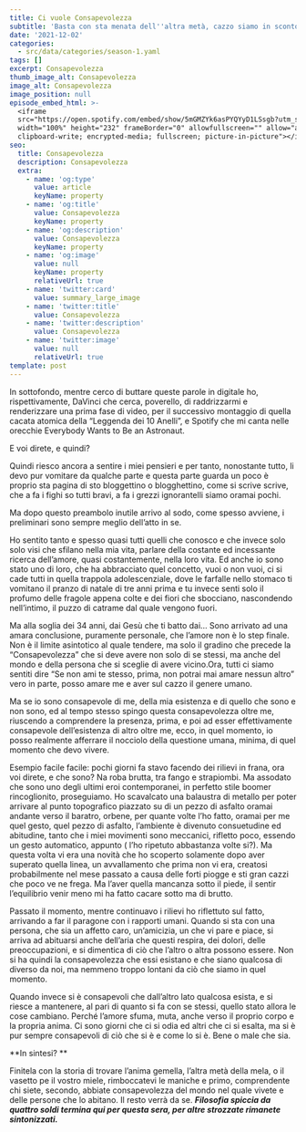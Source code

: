 ```yaml
---
title: Ci vuole Consapevolezza
subtitle: 'Basta con sta menata dell''altra metà, cazzo siamo in sconto?'
date: '2021-12-02'
categories:
  - src/data/categories/season-1.yaml
tags: []
excerpt: Consapevolezza
thumb_image_alt: Consapevolezza
image_alt: Consapevolezza
image_position: null
episode_embed_html: >-
  <iframe
  src="https://open.spotify.com/embed/show/5mGMZYk6asPYQYyD1LSsgb?utm_source=generator"
  width="100%" height="232" frameBorder="0" allowfullscreen="" allow="autoplay;
  clipboard-write; encrypted-media; fullscreen; picture-in-picture"></iframe>
seo:
  title: Consapevolezza
  description: Consapevolezza
  extra:
    - name: 'og:type'
      value: article
      keyName: property
    - name: 'og:title'
      value: Consapevolezza
      keyName: property
    - name: 'og:description'
      value: Consapevolezza
      keyName: property
    - name: 'og:image'
      value: null
      keyName: property
      relativeUrl: true
    - name: 'twitter:card'
      value: summary_large_image
    - name: 'twitter:title'
      value: Consapevolezza
    - name: 'twitter:description'
      value: Consapevolezza
    - name: 'twitter:image'
      value: null
      relativeUrl: true
template: post
---
```

In sottofondo, mentre cerco di buttare queste parole in digitale ho, rispettivamente, DaVinci che cerca, poverello, di raddrizzarmi e renderizzare una prima fase di video, per il successivo montaggio di quella cacata atomica della “Leggenda dei 10 Anelli”, e Spotify che mi canta nelle orecchie Everybody Wants to Be an Astronaut. 

E voi direte, e quindi?

Quindi riesco ancora a sentire i miei pensieri e per tanto, nonostante tutto, li devo pur vomitare da qualche parte e questa parte guarda un poco è proprio sta pagina di sto bloggettino o blogghettino, come si scrive scrive, che a fa i fighi so tutti bravi, a fa i grezzi ignorantelli siamo oramai pochi.

Ma dopo questo preambolo inutile arrivo al sodo, come spesso avviene, i preliminari sono sempre meglio dell’atto in se.

Ho sentito tanto e spesso quasi tutti quelli che conosco e che invece solo solo visi che sfilano nella mia vita, parlare della costante ed incessante ricerca dell’amore, quasi costantemente, nella loro vita. Ed anche io sono stato uno di loro, che ha abbracciato quel concetto, vuoi o non vuoi, ci si cade tutti in quella trappola adolescenziale, dove le farfalle nello stomaco ti vomitano il pranzo di natale di tre anni prima e tu invece senti solo il profumo delle fragole appena colte e dei fiori che sbocciano, nascondendo nell’intimo, il puzzo di catrame dal quale vengono fuori.

Ma alla soglia dei 34 anni, dai Gesù che ti batto dai… Sono arrivato ad una amara conclusione, puramente personale, che l’amore non è lo step finale. Non è il limite asintotico al quale tendere, ma solo il gradino che precede la “Consapevolezza” che si deve avere non solo di se stessi, ma anche del mondo e della persona che si sceglie di avere vicino.Ora, tutti ci siamo sentiti dire “Se non ami te stesso, prima, non potrai mai amare nessun altro” vero in parte, posso amare me e aver sul cazzo il genere umano. 

Ma se io sono consapevole di me, della mia esistenza e di quello che sono e non sono, ed al tempo stesso spingo questa consapevolezza oltre me, riuscendo a comprendere la presenza, prima, e poi ad esser effettivamente consapevole dell’esistenza di altro oltre me, ecco, in quel momento, io posso realmente afferrare il nocciolo della questione umana, minima, di quel momento che devo vivere.

Esempio facile facile: pochi giorni fa stavo facendo dei rilievi in frana, ora voi direte, e che sono? Na roba brutta, tra fango e strapiombi. Ma assodato che sono uno degli ultimi eroi contemporanei, in perfetto stile boomer rincoglionito, proseguiamo. Ho scavalcato una balaustra di metallo per poter arrivare al punto topografico piazzato su di un pezzo di asfalto oramai andante verso il baratro, orbene, per quante volte l’ho fatto, oramai per me quel gesto, quel pezzo di asfalto, l’ambiente è divenuto consuetudine ed abitudine, tanto che i miei movimenti sono meccanici, rifletto poco, essendo un gesto automatico, appunto ( l’ho ripetuto abbastanza volte si?). Ma questa volta vi era una novità che ho scoperto solamente dopo aver superato quella linea, un avvallamento che prima non vi era, creatosi probabilmente nel mese passato a causa delle forti piogge e sti gran cazzi che poco ve ne frega. Ma l’aver quella mancanza sotto il piede, il sentir l’equilibrio venir meno mi ha fatto cacare sotto ma di brutto. 

Passato il momento, mentre continuavo i rilievi ho riflettuto sul fatto, arrivando a far il paragone con i rapporti umani. Quando si sta con una persona, che sia un affetto caro, un’amicizia, un che vi pare e piace, si arriva ad abituarsi anche dell’aria che questi respira, dei dolori, delle preoccupazioni, e si dimentica di ciò che l’altro o altra possono essere. Non si ha quindi la consapevolezza che essi esistano e che siano qualcosa di diverso da noi, ma nemmeno troppo lontani da ciò che siamo in quel momento. 

Quando invece si è consapevoli che dall’altro lato qualcosa esista, e si riesce a mantenere, al pari di quanto si fa con se stessi, quello stato allora le cose cambiano. Perché l’amore sfuma, muta, anche verso il proprio corpo e la propria anima. Ci sono giorni che ci si odia ed altri che ci si esalta, ma si è pur sempre consapevoli di ciò che si è e come lo si è. Bene o male che sia. 

**In sintesi? **

Finitela con la storia di trovare l’anima gemella, l’altra metà della mela, o il vasetto pe il vostro miele, rimboccatevi le maniche e primo, comprendente chi siete, secondo, abbiate consapevolezza del mondo nel quale vivete e delle persone che lo abitano. Il resto verrà da se.
***Filosofia spiccia da quattro soldi termina qui per questa sera, per altre strozzate rimanete sintonizzati.***
